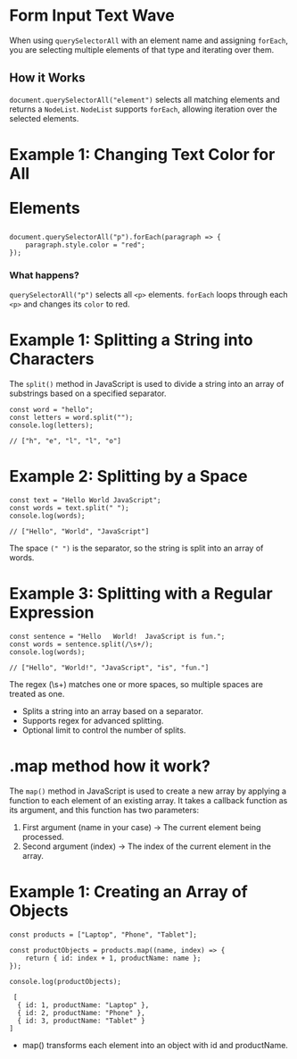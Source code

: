 # Form Input Text Wave

When using `querySelectorAll` with an element name and assigning `forEach`, you are selecting multiple elements of that type and iterating over them.

## How it Works
`document.querySelectorAll("element")` selects all matching elements and returns a `NodeList`.
`NodeList` supports `forEach`, allowing iteration over the selected elements.

# Example 1: Changing Text Color for All <p> Elements

`````
document.querySelectorAll("p").forEach(paragraph => {
    paragraph.style.color = "red";
});

`````

### What happens?

`querySelectorAll("p")` selects all `<p>` elements.
`forEach` loops through each `<p>` and changes its `color` to red.


# Example 1: Splitting a String into Characters
The `split()` method in JavaScript is used to divide a string into an array of substrings based on a specified separator.

`````
const word = "hello";
const letters = word.split(""); 
console.log(letters);

// ["h", "e", "l", "l", "o"]

`````

# Example 2: Splitting by a Space

`````
const text = "Hello World JavaScript";
const words = text.split(" "); 
console.log(words);

// ["Hello", "World", "JavaScript"]

`````
 The space `(" ")` is the separator, so the string is split into an array of words.

# Example 3: Splitting with a Regular Expression

`````
const sentence = "Hello   World!  JavaScript is fun.";
const words = sentence.split(/\s+/); 
console.log(words);

// ["Hello", "World!", "JavaScript", "is", "fun."]

`````

The regex (\s+) matches one or more spaces, so multiple spaces are treated as one.

+ Splits a string into an array based on a separator.
+ Supports regex for advanced splitting.
+ Optional limit to control the number of splits.

# .map method how it work? 

The `map()` method in JavaScript is used to create a new array by applying a function to each element of an existing array. It takes a callback function as its argument, and this function has two parameters:

1. First argument (name in your case) → The current element being processed.
2. Second argument (index) → The index of the current element in the array.

# Example 1: Creating an Array of Objects

`````
const products = ["Laptop", "Phone", "Tablet"];

const productObjects = products.map((name, index) => {
    return { id: index + 1, productName: name };
});

console.log(productObjects);
`````

`````
 [
  { id: 1, productName: "Laptop" },
  { id: 2, productName: "Phone" },
  { id: 3, productName: "Tablet" }
]
`````

+ map() transforms each element into an object with id and productName.